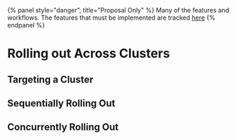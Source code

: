 {% panel style="danger", title="Proposal Only" %}
Many of the features and workflows.  The features that must be implemented
are tracked [here](https://github.com/kubernetes/kubectl/projects/7)
{% endpanel %}

# Rolling out Across Clusters

## Targeting a Cluster

## Sequentially Rolling Out

## Concurrently Rolling Out
